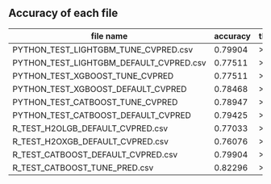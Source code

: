 ## Accuracy of each file 

|  file name | accuracy | threshold |
| ------------ | ------------ | ------------ |
|  PYTHON_TEST_LIGHTGBM_TUNE_CVPRED.csv | 0.79904 | >0.5 |
|  PYTHON_TEST_LIGHTGBM_DEFAULT_CVPRED.csv | 0.77511 | >0.5 |
| PYTHON_TEST_XGBOOST_TUNE_CVPRED | 0.77511 | >0.5 |
| PYTHON_TEST_XGBOOST_DEFAULT_CVPRED | 0.78468 | >0.5 |
| PYTHON_TEST_CATBOOST_TUNE_CVPRED | 0.78947 | >0.5 |
| PYTHON_TEST_CATBOOST_DEFAULT_CVPRED | 0.79425 | >0.5 |
|  R_TEST_H2OLGB_DEFAULT_CVPRED.csv | 0.77033  | >0.5 |
|  R_TEST_H2OXGB_DEFAULT_CVPRED.csv | 0.76076  | >0.5 |
|  R_TEST_CATBOOST_DEFAULT_CVPRED.csv | 0.79904  | >0.5 |
|  R_TEST_CATBOOST_TUNE_PRED.csv | 0.82296 | >0.5 |

